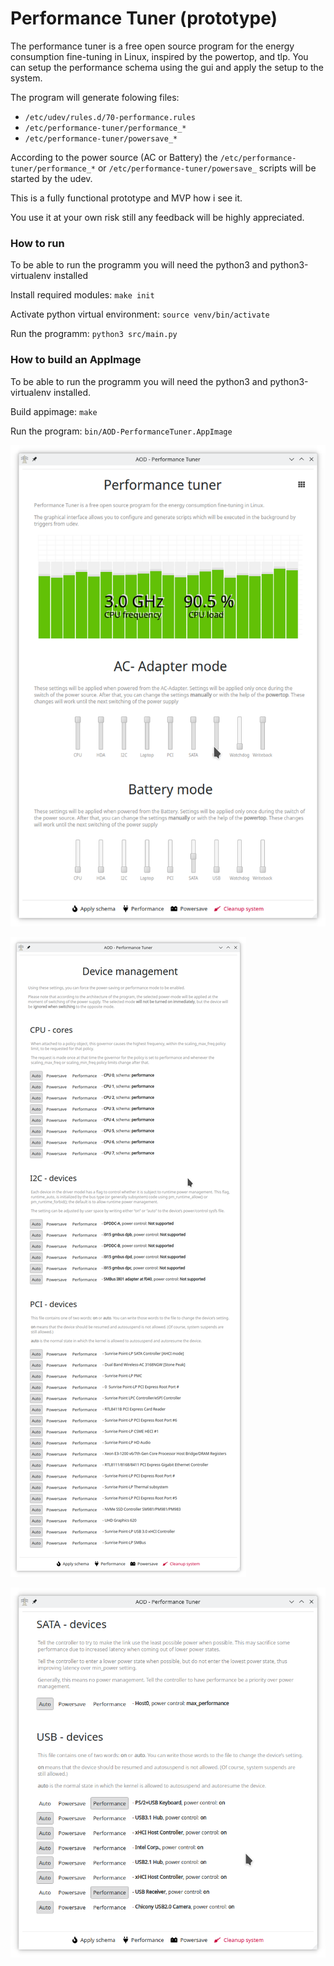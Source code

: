 # Performance Tuner (prototype)
The performance tuner is a free open source program for the energy consumption fine-tuning in Linux, inspired by the powertop, and tlp. You can setup the performance schema using the gui and apply the setup to the system. 

The program will generate folowing files:
* `/etc/udev/rules.d/70-performance.rules`
* `/etc/performance-tuner/performance_*`
* `/etc/performance-tuner/powersave_*`

According to the power source (AC or Battery) the `/etc/performance-tuner/performance_*` or `/etc/performance-tuner/powersave_` scripts will be started by the udev. 


This is a fully functional prototype and MVP how i see it.

You use it at your own risk still any feedback will be highly appreciated.



### How to run
To be able to run the programm you will need the python3 and python3-virtualenv installed

Install required modules:
`make init`

Activate python virtual environment:
`source venv/bin/activate`

Run the programm:
`python3 src/main.py`

### How to build an AppImage

To be able to run the programm you will need the python3 and python3-virtualenv installed.

Build appimage:
`make`

Run the program:
`bin/AOD-PerformanceTuner.AppImage`



![Dashboard](https://github.com/AlexWoroschilow/AOD-PerformanceTuner/blob/master/screenshots/dashboard.png?raw=true)

![Device management](https://github.com/AlexWoroschilow/AOD-PerformanceTuner/blob/master/screenshots/devices-01.png?raw=true)

![Device management](https://github.com/AlexWoroschilow/AOD-PerformanceTuner/blob/master/screenshots/devices-02.png?raw=true)


